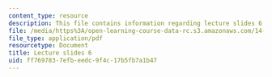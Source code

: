 ```yaml
---
content_type: resource
description: This file contains information regarding lecture slides 6.
file: /media/https%3A/open-learning-course-data-rc.s3.amazonaws.com/14-772-development-economics-macroeconomics-spring-2013/ff7697837efbeedc9f4c17b5fb7a1b47_MIT14_772S13_lecture6.pdf
file_type: application/pdf
resourcetype: Document
title: Lecture slides 6
uid: ff769783-7efb-eedc-9f4c-17b5fb7a1b47
---
```

